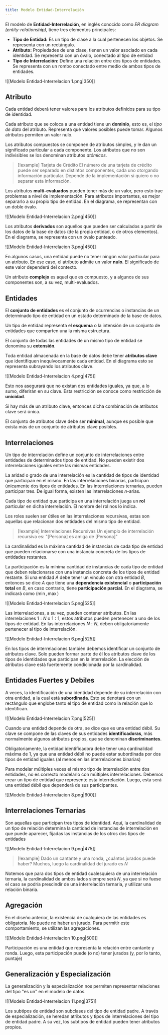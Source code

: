 ```yaml
---
title: Modelo Entidad-Interrelación
---
```


El modelo de **Entidad-Interrelación**, en inglés conocido como *ER diagram (entity-relationship)*, tiene tres elementos principales:

- **Tipo de Entidad:** Es un tipo de clase a la cual pertenecen los objetos. Se representa con un rectángulo.
- **Atributo:** Propiedades de una clase, tienen un valor asociado en cada identidad. Se representa con un óvalo, conectado al tipo de entidad
- **Tipo de Interrelación:** Define una relación entre dos tipos de entidades. Se representa con un rombo conectado entre medio de ambos tipos de entidades.

![[Modelo Entidad-Interrelacion 1.png|350]]

## Atributo

Cada entidad deberá tener valores para los atributos definidos para su tipo de identidad.

Cada atributo que se coloca a una entidad tiene un **dominio**, esto es, el *tipo de dato* del atributo. Representa qué valores posibles puede tomar. Algunos atributos permiten un valor nulo.

Los atributos compuestos se componen de atributos simples, y le dan un significado particular a cada componente. Los atributos que no son indivisibles se los denominan atributos *atómicos*.

> [!example] Tarjeta de Crédito
> El número de una tarjeta de crédito puede ser separado en distintos componentes, cada uno otorgando información particular. Depende de la implementación si quiero o no separar esta información.

Los atributos **multi-evaluados** pueden tener más de un valor, pero esto trae problemas a nivel de implementación. Para atributos importantes, es mejor separarlo a su propio tipo de entidad. En el diagrama, se representan con un doble óvalo.

![[Modelo Entidad-Interrelacion 2.png|450]]

Los atributos **derivados** son aquellos que pueden ser calculados a partir de los datos de la base de datos (de la propia entidad, o de otros elementos). En el diagrama, se representa con un óvalo punteado.

![[Modelo Entidad-Interrelacion 3.png|450]]

En algunos casos, una entidad puede no tener ningún valor particular para un atributo. En ese caso, el atributo admite un valor **nulo**. El significado de este valor dependerá del contexto.

Un atributo **complejo** es aquel que es compuesto, y a algunos de sus componentes son, a su vez, multi-evaluados.

## Entidades

El **conjunto de entidades** es el conjunto de ocurrencias o instancias de un determinado tipo de entidad en un estado determinado de la base de datos.

Un tipo de entidad representa el **esquema** o la intensión de un conjunto de entidades que comparten una la misma estructura.

El conjunto de todas las entidades de un mismo tipo de entidad se denomina su **extensión**.

Toda entidad almacenada en la base de datos debe tener **atributos clave** que identifiquen inequívocamente cada entidad. En el diagrama esto se representa subrayando los atributos clave.

![[Modelo Entidad-Interrelacion 4.png|475]]

Esto nos asegurará que no existan dos entidades iguales, ya que, a lo sumo, diferirán en su clave. Esta restricción se conoce como restricción de **unicidad**.

Si hay más de un atributo clave, entonces dicha combinación de atributos clave será única.

El conjunto de atributos clave debe ser **minimal**, aunque es posible que exista más de un conjunto de atributos clave posibles.

## Interrelaciones

Un tipo de interrelación define un conjunto de interrelaciones entre entidades de determinados tipos de entidad. No pueden existir dos interrelaciones iguales entre las mismas entidades.

La aridad o grado de una interrelación es la cantidad de tipos de identidad que participan en el mismo. En las interrelaciones binarias, participan únicamente dos tipos de entidades. En las interrelaciones ternarias, pueden participar tres. De igual forma, existen las interrelaciones $n$-arias.

Cada tipo de entidad que participa en una interrelación juega un **rol** particular en dicha interrelación. El nombre del rol nos lo indica.

Los roles suelen ser útiles en las interrelaciones recursivas, estas son aquellas que relacionan dos entidades del mismo tipo de entidad.

> [!example] Interrelaciones Recursivas
> Un ejemplo de interrelación recursiva es: "[Persona] es amiga de [Persona]"

La cardinalidad es la máxima cantidad de instancias de cada tipo de entidad que pueden relacionarse con una instancia concreta de los tipos de entidades restantes.

La participación es la mínima cantidad de instancias de cada tipo de entidad que deben relacionarse con una instancia concreta de los tipos de entidad restante. Si una entidad $A$ debe tener un vínculo con otra entidad $B$, entonces se dice $A$ que tiene una **dependencia existencial** o **participación total** en $B$, en caso contrario, tiene **participación parcial**. En el diagrama, se indicará como $(\min, \max)$

![[Modelo Entidad-Interrelacion 5.png|525]]

Las interrelaciones, a su vez, pueden contener atributos. En las interrelaciones $1{:}N$ o $1{:}1$, estos atributos pueden pertenecer a uno de los tipos de entidad. En las interrelaciones $N{:}N$, deben obligatoriamente pertenecer al tipo de interrelación.

![[Modelo Entidad-Interrelacion 6.png|525]]

En los tipos de interrelaciones también debemos identificar un conjunto de atributos clave. Solo pueden formar parte de él los atributos clave de los tipos de identidades que participan en la interrelación. La elección de atributos clave está fuertemente condicionada por la cardinalidad.

## Entidades Fuertes y Debiles

A veces, la identificación de una identidad depende de su interrelación con otra entidad, a la cual está **subordinada**. Esto se denotará con un rectángulo que englobe tanto el tipo de entidad como la relación que lo identifican.

![[Modelo Entidad-Interrelacion 7.png|525]]

Cuando una entidad depende de otra, se dice que es una entidad débil. Su clave se compone de las claves de sus entidades **identificadoras**, más normalmente algunos atributos propios, que se denominan **discriminantes**.

Obligatoriamente, la entidad identificadora debe tener una cardinalidad máxima de $1$, ya que una entidad débil no puede estar subordinada por dos tipos de entidad iguales (al menos en las interrelaciones binarias)

Para modelar múltiples veces el mismo tipo de interrelación entre dos entidades, no es correcto modelarlo con múltiples interrelaciones. Debemos crear un tipo de entidad que represente esta interrelación. Luego, esta será una entidad débil que dependerá de sus participantes.

![[Modelo Entidad-Interrelacion 8.png|600]]

## Interrelaciones Ternarias

Son aquellas que participan tres tipos de identidad. Aquí, la cardinalidad de un tipo de relación determina la cantidad de instancias de interrelación en que puede aparecer, fijadas las instancias de los otros dos tipos de entidades

![[Modelo Entidad-Interrelacion 9.png|475]]

> [!example]
> Dado un cantante y una ronda, ¿cuántos jurados puede haber? Muchos, luego la cardinalidad del jurado es $N$

Notemos que para dos tipos de entidad cualesquiera de una interrelación ternaria, la cardinalidad de ambos lados siempre será $N$, ya que si no fuese el caso se podría prescindir de una interrelación ternaria, y utilizar una relación binaria.

## Agregación

En el diseño anterior, la existencia de cualquiera de las entidades es obligatoria. No puede no haber un jurado. Para permitir este comportamiento, se utilizan las agregaciones.

![[Modelo Entidad-Interrelacion 10.png|500]]

Participación es una entidad que representa la relación entre cantante y ronda. Luego, esta participación puede (o no) tener jurados (y, por lo tanto, puntaje)

## Generalización y Especialización

La generalización y la especialización nos permiten representar relaciones del tipo "es un" en el modelo de datos.

![[Modelo Entidad-Interrelacion 11.png|375]]

Los subtipos de entidad son subclases del tipo de entidad padre. A través de especialización, se heredan atributos y tipos de interrelaciones del tipo de entidad padre. A su vez, los subtipos de entidad pueden tener atributos propios.
